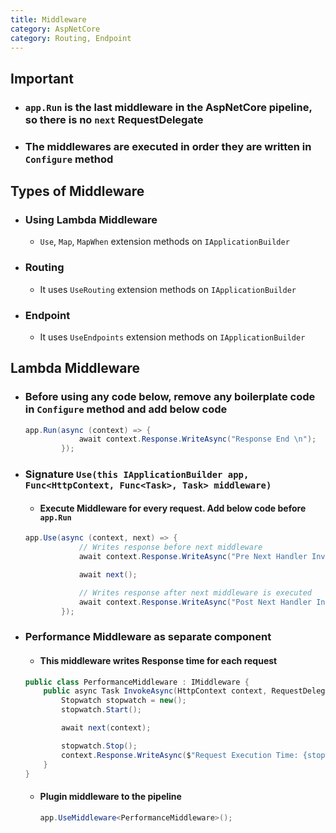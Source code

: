 ```yaml
---
title: Middleware
category: AspNetCore
category: Routing, Endpoint
---
```


## Important
- ### `app.Run` is the last middleware in the AspNetCore pipeline, so there is no `next` RequestDelegate
- ### The middlewares are executed in order they are written in `Configure` method

## Types of Middleware
- ### Using Lambda Middleware
    - `Use`, `Map`, `MapWhen` extension methods on `IApplicationBuilder`
- ### Routing
    - It uses `UseRouting` extension methods on `IApplicationBuilder`
- ### Endpoint
	- It uses `UseEndpoints` extension methods on `IApplicationBuilder`

## Lambda Middleware
- ### Before using any code below, remove any boilerplate code in `Configure` method and add below code
  ```csharp
  app.Run(async (context) => {
			  await context.Response.WriteAsync("Response End \n");
		  });
  ```
  
- ### Signature `Use(this IApplicationBuilder app, Func<HttpContext, Func<Task>, Task> middleware)`
	- #### Execute Middleware for every request. Add below code before `app.Run`
	```csharp
    app.Use(async (context, next) => {
                // Writes response before next middleware
                await context.Response.WriteAsync("Pre Next Handler Invoke");

                await next();

                // Writes response after next middleware is executed
                await context.Response.WriteAsync("Post Next Handler Invoke");
            });
	```

- ### Performance Middleware as separate component
    - #### This middleware writes Response time for each request
	```csharp
    public class PerformanceMiddleware : IMiddleware {
        public async Task InvokeAsync(HttpContext context, RequestDelegate next) {
            Stopwatch stopwatch = new();
            stopwatch.Start();

            await next(context);

            stopwatch.Stop();
            context.Response.WriteAsync($"Request Execution Time: {stopwatch.Elapsed.TotalMilliseconds}");
        }
    }
	```
	- #### Plugin middleware to the pipeline
	  ```csharp
	  app.UseMiddleware<PerformanceMiddleware>();
	  ```
	
